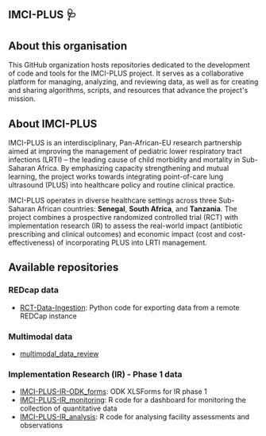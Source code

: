 ## IMCI-PLUS 🩺

<!--

**Here are some ideas to get you started:**

🙋‍♀️ A short introduction - what is your organization all about?
🌈 Contribution guidelines - how can the community get involved?
👩‍💻 Useful resources - where can the community find your docs? Is there anything else the community should know?
🍿 Fun facts - what does your team eat for breakfast?
🧙 Remember, you can do mighty things with the power of [Markdown](https://docs.github.com/github/writing-on-github/getting-started-with-writing-and-formatting-on-github/basic-writing-and-formatting-syntax)
-->

## About this organisation  
This GitHub organization hosts repositories dedicated to the development of code and tools for the IMCI-PLUS project. It serves as a collaborative platform for managing, analyzing, and reviewing data, as well as for creating and sharing algorithms, scripts, and resources that advance the project's mission.

## About IMCI-PLUS  
IMCI-PLUS is an interdisciplinary, Pan-African-EU research partnership aimed at improving the management of pediatric lower respiratory tract infections (LRTI) – the leading cause of child morbidity and mortality in Sub-Saharan Africa. By emphasizing capacity strengthening and mutual learning, the project works towards integrating point-of-care lung ultrasound (PLUS) into healthcare policy and routine clinical practice.

IMCI-PLUS operates in diverse healthcare settings across three Sub-Saharan African countries: **Senegal**, **South Africa**, and **Tanzania**. The project combines a prospective randomized controlled trial (RCT) with implementation research (IR) to assess the real-world impact (antibiotic prescribing and clinical outcomes) and economic impact (cost and cost-effectiveness) of incorporating PLUS into LRTI management.

## Available repositories

### REDcap data

- [RCT-Data-Ingestion](https://github.com/IMCI-PLUS/RCT-Data-Ingestion): Python code for exporting data from a remote REDCap instance

### Multimodal data

- [multimodal_data_review](https://github.com/IMCI-PLUS/multimodal_data_review)

### Implementation Research (IR) - Phase 1 data

- [IMCI-PLUS-IR-ODK_forms](https://github.com/IMCI-PLUS/IMCI-PLUS-IR-ODK_forms): ODK XLSForms for IR phase 1
- [IMCI-PLUS-IR_monitoring](https://github.com/IMCI-PLUS/IR_Monitoring): R code for a dashboard for monitoring the collection of quantitative data
- [IMCI-PLUS-IR_analysis](https://github.com/IMCI-PLUS/IR_analysis): R code for analysing facility assessments and observations
